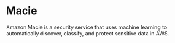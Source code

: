 # Macie

Amazon Macie is a security service that uses machine learning to automatically discover, classify, and protect sensitive data in AWS.